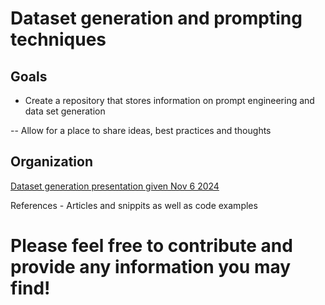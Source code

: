 # Dataset generation and prompting techniques


## Goals

- Create a repository that stores information on prompt engineering and data set generation

-- Allow for a place to share ideas, best practices and thoughts

## Organization

[Dataset generation presentation given Nov 6 2024](Dataset_generation.ipynb)

References - Articles and snippits as well as code examples

# Please feel free to contribute and provide any information you may find!


